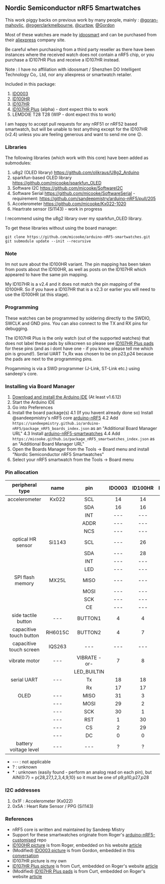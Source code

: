 ## Nordic Semiconductor nRF5 Smartwatches

This work piggy backs on previous work by many people, mainly : [@goran-mahovlic](https://github.com/goran-mahovlic), [@rogerclarkmelbourne](https://github.com/rogerclarkmelbourne/), [@curtpw](https://github.com/curtpw/), [@Gordon](http://forum.espruino.com/profiles/224/)

Most of these watches are made by [idoosmart](http://www.idoosmart.com) and can be purchased from their [aliexpress](https://ido-smart.en.alibaba.com/productgrouplist-0/Ungrouped.html?) company site.

Be careful when purchasing from a third party reseller as there have been instances where the received watch does not contain a nRF5 chip, or you purchase a ID107HR Plus and receive a ID107HR instead.

Note : I have no affiliation with idoosmart / Shenzhen DO Intelligent Technology Co,. Ltd, nor any aliexpress or smartwatch retailer.

Included in this package:
1. [IDO003](https://github.com/micooke/micooke.github.io/blob/master/arduino-nRF5-smartwatches/images/IDO003_back.jpg)
2. [ID100HR](https://github.com/micooke/micooke.github.io/blob/master/arduino-nRF5-smartwatches/images/ID100HR_back.jpg)
3. [ID107HR](https://github.com/micooke/micooke.github.io/blob/master/arduino-nRF5-smartwatches/images/ID107HR_back.jpg)
4. [ID107HR Plus](https://github.com/micooke/micooke.github.io/blob/master/arduino-nRF5-smartwatches/images/ID107HRPlus_disected.jpg) (alpha) - dont expect this to work
5. LEMDOIE T28 T28 (WIP - dont expect this to work)

I am happy to accept pull requests for any nRF51 or nRF52 based smartwatch, but will be unable to test anything except for the ID107HR (v2.4) unless you are feeling generous and want to send me one :wink:.

### Libraries
The following libraries (which work with this core) have been added as submodules:
1. u8g2 (OLED library) https://github.com/olikraus/U8g2_Arduino
2. sparkfun-based OLED library https://github.com/micooke/sparkfun_OLED
3. Software I2C https://github.com/micooke/SoftwareI2C
4. Software Serial https://github.com/micooke/SoftwareSerial - requirement: https://github.com/sandeepmistry/arduino-nRF5/pull/205
5. Accelerometer https://github.com/micooke/Kx022-1020
6. Heartrate sensor (Si1143) - work in progress

I recommend using the u8g2 library over my sparkfun_OLED library.

To get these libraries without using the board manager:
```
git clone https://github.com/micooke/arduino-nRF5-smartwatches.git
git submodule update --init --recursive
```

### Note
Im not sure about the ID100HR variant. The pin mapping has been taken from posts about the ID100HR, as well as posts on the ID107HR which appeared to have the same pin mapping.

My ID107HR is a v2.4 and it does not match the pin mapping of the ID100HR. So if you have a ID107HR that is a v2.3 or earlier you will need to use the ID100HR (at this stage).

### Programming
These watches can be programmed by soldering directly to the SWDIO, SWCLK and GND pins.
You can also connect to the TX and RX pins for debugging.

The ID107HR Plus is the only watch (out of the supported watches) that does not label these pads by silkscreen so please see [ID107HR Plus pads](images/ID107HRPlus_pads.jpg) for these pins (and as i dont have one - if you know, please tell me which pin is ground!). Serial UART Tx,Rx was chosen to be on p23,p24 because the pads are next to the programming pins.

Progamming is via a SWD programmer (J-Link, ST-Link etc.) using sandeep's core.

### Installing via Board Manager
1. [Download and install the Arduino IDE](https://www.arduino.cc/en/Main/Software) (At least v1.6.12)
2. Start the Arduino IDE
3. Go into Preferences
4. Install the board package(s)
    4.1 (If you havent already done so) Install @sandeepmistry's nRF5 core [arduino-nRF5](https://github.com/sandeepmistry/arduino-nRF5)
    4.2 Add ```https://sandeepmistry.github.io/arduino-nRF5/package_nRF5_boards_index.json``` as an "Additional Board Manager URL"
    4.3 Install [arduino-nRF5-smartwatches](https://github.com/micooke/arduino-nRF5-smartwatches)
    4.4 Add ```https://micooke.github.io/package_nRF5_smartwatches_index.json``` as an "Additional Board Manager URL"
5. Open the Boards Manager from the Tools -> Board menu and install "Nordic Semiconductor nRF5 Smartwatches"
6. Select your nRF5 smartwatch from the Tools -> Board menu

### Pin allocation

| peripheral type         | name   | pin          | IDO003 | ID100HR | ID107HR | ID107HR Plus
| :---:                   | :---:  | :---:        | :---:  | :---:   | :---:   | :---:
| accelerometer           | Kx022  | SCL          | 14     | 14      | 14      | 5 
|                         |        | SDA          | 16     | 16      | 16      | 3 
|                         |        | INT          | ---    | ---     | ---     | 6 
|                         |        | ADDR         | ---    | ---     | ---     | 4
|                         |        | NCS          | ---    | ---     | ---     | 7
| optical HR sensor       | Si1143 | SCL          | ---    | 26      | 22      | 18
|                         |        | SDA          | ---    | 28      | 23      | 10
|                         |        | INT          | ---    | ---     | 24      | 8
|                         |        | LED          | ---    | ---     | ---     | 9
| SPI flash memory        | MX25L  | MISO         | ---    | ---     | ---     | 27
|                         |        | MOSI         | ---    | ---     | ---     | 31
|                         |        | SCK          | ---    | ---     | ---     | 30
|                         |        | CE           | ---    | ---     | ---     | 28
| side tactile button     | ---    | BUTTON1      | 4      | 4       | 4       | ---
| capacitive touch button | RH6015C| BUTTON2      | 4      | 7       | 7       | ?
| capacitive touch screen | IQS263 | ---          | ---    | ---     | ---     | ?
| vibrate motor           | ---    | VIBRATE -or- | 7      | 8       | 6       | ?
|                         |        | LED_BUILTIN  |        |         |         |    
| serial UART             | ---    | Tx           | 18     | 18      | 18      | 23
|                         |        | Rx           | 17     | 17      | 17      | 24
| OLED                    | ---    | MISO         | 31     | 3       | 3       | ?
|                         | ---    | MOSI         | 29     | 2       | 2       | ?
|                         | ---    | SCK          | 30     | 1       | 1       | ?
|                         | ---    | RST          | 1      | 30      | 30      | ?
|                         | ---    | CS           | 2      | 29      | 29      | ?
|                         | ---    | DC           | 0      | 0       | 0       | ?
| battery voltage level   | ---    | ---          | ?      | ?       | \*      | ?

* --- : not applicable
*  ?  : unknown
* \*  : unknown (easily found - perform an analog read on each pin), but AIN{0:7} = p{28,27,1,2,3,4,9,10} so it must be one of p9,p10,p27,p28

### I2C addresses
1. 0x1F : Accelerometer (Kx022)
2. 0x5A : Heart Rate Sensor / PPG (Si1143)

### References
* nRF5 core is written and maintained by Sandeep Mistry
* Support for these smartwatches originate from Roger's [arduino-nRF5-customised](https://github.com/rogerclarkmelbourne/arduino-nRF5-customised) repo
* [ID100HR picture](http://www.rogerclark.net/wp-content/uploads/2016/09/ID100HR_back_smart_watch-1024x576.jpg) is from Roger, embedded on his website [article](http://www.rogerclark.net/arduino-on-the-id100hr-fitness-tracker/)
* (Modified) [IDO003 picture](https://espruino.microco.sm/api/v1/files/ba591802419c40145d825db2924360eb162cc026.JPG) is from Gordon, embedded in this [conversation](http://forum.espruino.com/conversations/280747/)
* ID107HR picture is my own
* [ID107HR Plus picture](http://www.rogerclark.net/wp-content/uploads/2017/06/id107plus-7-770x1024.jpg) is from Curt, embedded on Roger's website [article](http://www.rogerclark.net/new-nrf52832-based-smart-watch-available/)
* (Modified) [ID107HR Plus pads](http://www.rogerclark.net/wp-content/uploads/2017/06/id107plus-3.jpg) is from Curt, embedded on Roger's website [article](http://www.rogerclark.net/new-nrf52832-based-smart-watch-available/)